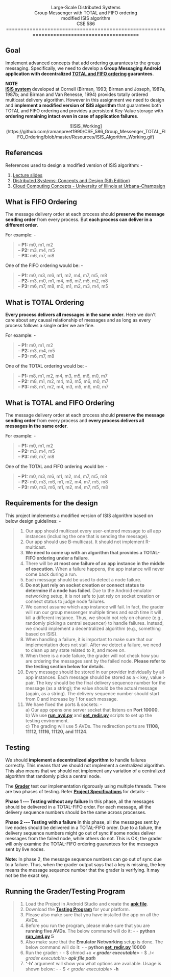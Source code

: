 <p align="center">Large-Scale Distributed Systems</br>Group Messenger with TOTAL and FIFO ordering</br>modified ISIS algorithm</br>CSE 586
==========================================================================================


Goal
------
Implement advanced concepts that add ordering guarantees to the group messaging. Specifically, we need to develop a **Group Messaging Android application with decentralized [TOTAL and FIFO ordering](https://www.youtube.com/watch?v=qhL7GW1KOj8) guarantees**. 

**NOTE**</br>
[**ISIS system**](http://webcache.googleusercontent.com/search?q=cache:3rOwsftQvYoJ:www.cs.cornell.edu/home/rvr/sys/p79-birman.pdf+&cd=1&hl=en&ct=clnk&gl=us&client=safari) developed at Cornell (Birman, 1993; Birman and Joseph, 1987a, 1987b; and Birman and Van Renesse, 1994) provides totally ordered multicast delivery algorithm. However in this assignment we need to design and **implement a modified version of ISIS algorithm** that guarantees both TOTAL and FIFO ordering and provides a persistent Key-Value storage with **ordering remaining intact even in case of application failures**.

<p align="center">![ISIS_Working](https://github.com/ramanpreet1990/CSE_586_Group_Messenger_TOTAL_FIFO_Ordering/blob/master/Resources/ISIS_Algorithm_Working.gif) 


References
---------------
References used to design a modified version of ISIS algorithm: -</br>
1. [Lecture slides](http://www.cse.buffalo.edu/~stevko/courses/cse486/spring16/lectures/12-multicast2.pdf)</br>
2. [Distributed Systems: Concepts and Design (5th Edition) ](https://www.pearsonhighered.com/program/Coulouris-Distributed-Systems-Concepts-and-Design-5th-Edition/PGM85317.html)</br>
3. [Cloud Computing Concepts - University of Illinois at Urbana-Champaign](https://www.coursera.org/learn/cloud-computing)


What is FIFO Ordering
-------------------------------
The message delivery order at each process should **preserve the message sending order** from every process. But **each process can deliver in a different order**.

For example: -</br>
> –  **P1:** m0, m1, m2</br>
> –  **P2:** m3, m4, m5</br>
> –  **P3:** m6, m7, m8</br>

One of the FIFO ordering would be: - </br>
> –  **P1:** m0, m3, m6, m1, m2, m4, m7, m5, m8</br>
> –  **P2:** m3, m0, m1, m4, m6, m7, m5, m2, m8</br>
> –  **P3:** m6, m7, m8, m0, m1, m2, m3, m4, m5</br>


What is TOTAL Ordering
----------------------------------
**Every process delivers all messages in the same order**. Here we don't care about any causal relationship of messages and as long as every process follows a single order we are fine.

For example: -</br>
> –  **P1:** m0, m1, m2</br>
> –  **P2:** m3, m4, m5</br>
> –  **P3:** m6, m7, m8</br>

One of the TOTAL ordering would be: - </br>
> –  **P1:** m8, m1, m2, m4, m3, m5, m6, m0, m7</br>
> –  **P2:** m8, m1, m2, m4, m3, m5, m6, m0, m7</br>
> –  **P3:** m8, m1, m2, m4, m3, m5, m6, m0, m7</br>


What is TOTAL and FIFO Ordering
-----------------------------------------------
The message delivery order at each process should **preserve the message sending order** from every process and  **every process delivers all messages in the same order**.

For example: -</br>
> –  **P1:** m0, m1, m2</br>
> –  **P2:** m3, m4, m5</br>
> –  **P3:** m6, m7, m8</br>

One of the TOTAL and FIFO ordering would be: - </br>
> –  **P1:** m0, m3, m6, m1, m2, m4, m7, m5, m8</br>
> –  **P2:** m0, m3, m6, m1, m2, m4, m7, m5, m8</br>
> –  **P3:** m0, m3, m6, m1, m2, m4, m7, m5, m8</br>


Requirements for the design
----------------------------------------
This project implements a modified version of ISIS algorithm based on below design guidelines: -

> 1. Our app should multicast every user-entered message to all app instances (including the one that is sending the message). 
> 2. Our app should use B-multicast. It should not implement R-multicast.
> 3. **We need to come up with an algorithm that provides a TOTAL-FIFO ordering under a failure**.
> 4. There will be **at most one failure of an app instance in the middle of execution**.  When a failure happens, the app instance will never come back during a run.
> 5. Each message should be used to detect a node failure.
> 6. **Do not just rely on socket creation or connect status to determine if a node has failed**. Due to the Android emulator networking setup, it is not safe to just rely on socket creation or connect status to judge node failures.
> 7. We cannot assume which app instance will fail. In fact, the grader will run our group messenger multiple times and each time it will kill a different instance. Thus, we should not rely on chance (e.g., randomly picking a central sequencer) to handle failures. Instead, we should implement a decentralized algorithm (e.g., something based on ISIS).
> 8. When handling a failure, it is important to make sure that our implementation does not stall. After we detect a failure, we need to clean up any state related to it, and move on.
> 9. When there is a node failure, the grader will not check how you are ordering the messages sent by the failed node. **Please refer to the testing section below for details**.
> 10. Every message should be stored in our provider individually by all app instances. Each message should be stored as a < key, value > pair. The key should be the final delivery sequence number for the message (as a string); the value should be the actual message (again, as a string). The delivery sequence number should start from 0 and increase by 1 for each message.
> 11. We have fixed the ports & sockets: -</br>
	a) Our app opens one server socket that listens on **Port 10000**.</br>
	b) We use [**run_avd.py**](https://github.com/ramanpreet1990/CSE_586_Simplified_Amazon_Dynamo/blob/master/Scripts/run_avd.py) and [**set_redir.py**](https://github.com/ramanpreet1990/CSE_586_Simplified_Amazon_Dynamo/blob/master/Scripts/set_redir.py) scripts to set up the testing environment. </br>
	c) The grading will use 5 AVDs. The redirection ports are **11108, 11112, 11116, 11120, and 11124**.


Testing
----------
We should **implement a decentralized algorithm** to handle failures correctly. This means that we should not implement a centralized algorithm. This also means that we should not implement any variation of a centralized algorithm that randomly picks a central node. 

The  [**Grader**](https://github.com/ramanpreet1990/CSE_586_Group_Messenger_TOTAL_FIFO_Ordering/tree/master/Testing_Program) test our implementation rigorously using multiple threads. There are two phases of testing. Refer [**Project Specifications**](https://docs.google.com/document/d/1nWaDn2joq-pFmePUjv_hMjO_NrvnmqVmIKGbjET2p5Q/edit#) for details: - 


**Phase 1 --- Testing without any failure**
In this phase, all the messages should be delivered in a TOTAL-FIFO order. For each message, all the delivery sequence numbers should be the same across processes.

**Phase 2 --- Testing with a failure**
In this phase, all the messages sent by live nodes should be delivered in a TOTAL-FIFO order. Due to a failure, the delivery sequence numbers might go out of sync if some nodes deliver messages from the failed node, while others do not. This is OK; the grader will only examine the TOTAL-FIFO ordering guarantees for the messages sent by live nodes. 

**Note:** In phase 2, the message sequence numbers can go out of sync due to a failure. Thus, when the grader output says that a key is missing, the key means the message sequence number that the grader is verifying. It may not be the exact key.


Running the Grader/Testing Program
----------------------------------------------------
> 1. Load the Project in Android Studio and create the [**apk file**](https://developer.android.com/studio/run/index.html).
> 2. Download  the [**Testing Program**](https://github.com/ramanpreet1990/CSE_586_Group_Messenger_TOTAL_FIFO_Ordering/tree/master/Testing_Program) for your platform.
> 3. Please also make sure that you have installed the app on all the AVDs.
> 4. Before you run the program, please make sure that you are **running five AVDs**. The below command will do it: -
	- **python [run_avd.py](https://github.com/ramanpreet1990/CSE_586_Simplified_Amazon_Dynamo/blob/master/Scripts/run_avd.py) 5**
> 5. Also make sure that the **Emulator Networking** setup is done. The below command will do it: -
	- **python [set_redir.py](https://github.com/ramanpreet1990/CSE_586_Simplified_Amazon_Dynamo/blob/master/Scripts/set_redir.py) 10000**
> 6.  Run the grader: -
	- $ chmod +x ***< grader executable>***
    - $ ./*< grader executable>* ***apk file path***
> 6. **‘-h’** argument will show you what options are available. Usage is shown below: -
	- $ *< grader executable>*  **-h**
